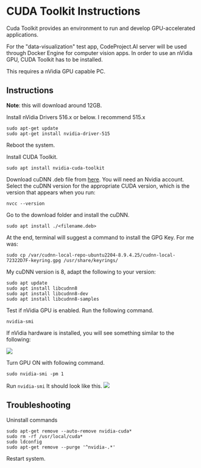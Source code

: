 # CUDA Toolkit Instructions

Cuda Toolkit provides an environment to run and develop GPU-accelerated applications.

For the "data-visualization" test app, CodeProject.AI server will be used through Docker Engine for computer vision apps. In order to use an nVidia GPU, CUDA Toolkit has to be installed.

This requires a nVidia GPU capable PC.

## Instructions

**Note**: this will download around 12GB.

Install nVidia Drivers 516.x or below. I recommend 515.x
```
sudo apt-get update
sudo apt-get install nvidia-driver-515
```
Reboot the system.

Install CUDA Toolkit.
```
sudo apt install nvidia-cuda-toolkit
```

Download cuDNN .deb file from [here](https://developer.nvidia.com/rdp/cudnn-download). You will need an Nvidia account. Select the cuDNN version for the appropriate CUDA version, which is the version that appears when you run:
```
nvcc --version
```

Go to the download folder and install the cuDNN.
```
sudo apt install ./<filename.deb>
```

At the end, terminal will suggest a command to install the GPG Key. For me was:
```
sudo cp /var/cudnn-local-repo-ubuntu2204-8.9.4.25/cudnn-local-72322D7F-keyring.gpg /usr/share/keyrings/
```

My cuDNN version is 8, adapt the following to your version:
```
sudo apt update
sudo apt install libcudnn8
sudo apt install libcudnn8-dev
sudo apt install libcudnn8-samples
```

Test if nVidia GPU is enabled. Run the following command.
```
nvidia-smi
```
If nVidia hardware is installed, you will see something similar to the following:

![](https://github.com/hugoescalpelo/data-visualization/blob/main/Images/Screenshot%20from%202023-10-06%2000-49-01.png?raw=true)

Turn GPU ON with following command.
```
sudo nvidia-smi -pm 1
```
Run ```nvidia-smi```
It should  look like this.
![](https://github.com/hugoescalpelo/data-visualization/blob/main/Images/Screenshot%20from%202023-10-06%2020-44-59.png?raw=true)

## Troubleshooting

Uninstall commands
```
sudo apt-get remove --auto-remove nvidia-cuda*
sudo rm -rf /usr/local/cuda*
sudo ldconfig
sudo apt-get remove --purge '^nvidia-.*'
```
Restart system.